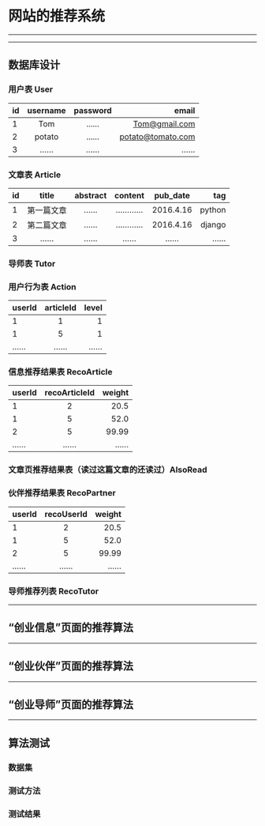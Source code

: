 # 网站的推荐系统

---

---

## 数据库设计

### 用户表 User

|id|username|password|email|
|:---|:---:|:---:|---:|
|1|Tom|......|Tom@gmail.com|
|2|potato|......|potato@tomato.com|
|3|……|……|……|

### 文章表 Article

|id|title|abstract|content|pub_date|tag|
|:---|:---:|:---:|:---:|:---:|---:|
|1|第一篇文章|……|…………|2016.4.16|python|
|2|第二篇文章|……|…………|2016.4.16|django|
|3|……|……|……|……|……|

### 导师表 Tutor

### 用户行为表 Action

|userId|articleId|level|
|:---|:---:|---:|
|1|1|1|
|1|5|1|
|……|……|……|

### 信息推荐结果表 RecoArticle

|userId|recoArticleId|weight|
|:---|:---:|---:|
|1|2|20.5|
|1|5|52.0|
|2|5|99.99|
|……|……|……|

### 文章页推荐结果表（读过这篇文章的还读过）AlsoRead

### 伙伴推荐结果表 RecoPartner

|userId|recoUserId|weight|
|:---|:---:|---:|
|1|2|20.5|
|1|5|52.0|
|2|5|99.99|
|……|……|……|

### 导师推荐列表 RecoTutor

---

## “创业信息”页面的推荐算法

---

## “创业伙伴”页面的推荐算法

---

## “创业导师”页面的推荐算法

---

## 算法测试

### 数据集

### 测试方法

### 测试结果